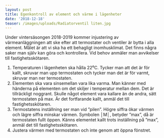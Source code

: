```yaml
---
layout: post
title: Egenkontroll av element och värme i lägenheter
date: '2018-12-18'
teaser: /images/uploads/Radiatorventil liten.jpg
---
```

Under vintersäsongen 2018-2019 kommer injustering av värmeanläggningen att ske efter att termostater och ventiler är bytta i alla element. Målet är att vi ska ha ett behagligt inomhusklimat. Det finns några saker man själv kan göra och kontrollera. Vid behov anmäler man avvikelser till fastighetsskötaren. 

1. Temperaturen i lägenheten ska hålla 22⁰C. Tycker man att det är för kallt, skruvar man upp termostaten och tycker man det är för varmt, skruvar man ner termostaten. 
2. Elementen ska vara sinsemellan vara lika varma. Man känner med händerna på elementen om det skiljer i temperatur mellan dem. Det är tillräckligt noggrant. Skulle något element vara kallare än de andra, sätt termostaten på max. Är det fortfarande kallt, anmäl det till fastighetsskötaren. 
3. Termostatens inställning ser man vid ”pilen”. Högre siffra ökar värmen och lägre siffra minskar värmen. Symbolen │M│, betyder ”max”, då är termostaten fullt öppen. Känns elementet kallt trots inställning på ”max”, anmäl det till fastighetsskötaren.
4. Justera värmen med termostaten och inte genom att öppna fönstret.
